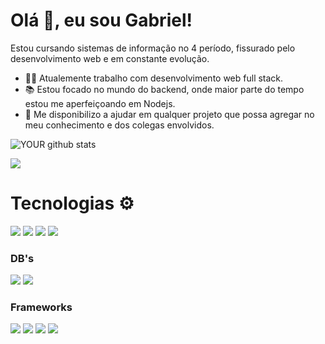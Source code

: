# Olá 👋, eu sou Gabriel!

Estou cursando sistemas de informação no 4 período, fissurado pelo desenvolvimento web e em constante evolução.
- 👨‍💻 Atualemente trabalho com desenvolvimento web full stack. 
- 📚 Estou focado no mundo do backend, onde maior parte do tempo estou me aperfeiçoando em Nodejs.
- 🤝 Me disponibilizo a ajudar em qualquer projeto que possa agregar no meu conhecimento e dos colegas envolvidos.

![YOUR github stats](https://github-readme-stats.vercel.app/api?username=developer-gabrielti)

[<img src = "https://img.shields.io/badge/instagram-%23E4405F.svg?&style=for-the-badge&logo=instagram&logoColor=white">](https://www.instagram.com/gabriel_mateuss/)

# Tecnologias ⚙️
<img src="https://img.shields.io/badge/HTML5-E34F26?style=for-the-badge&logo=html5&logoColor=white"> <img src="https://img.shields.io/badge/CSS-239120?&style=for-the-badge&logo=css3&logoColor=white"> <img src="https://img.shields.io/badge/JavaScript-F7DF1E?style=for-the-badge&logo=javascript&logoColor=black"> <img src="https://img.shields.io/badge/PHP-777BB4?style=for-the-badge&logo=php&logoColor=white"> 

### DB's
<img src="https://img.shields.io/badge/PostgreSQL-316192?style=for-the-badge&logo=postgresql&logoColor=white"> <img src="https://img.shields.io/badge/MariaDB-003545?style=for-the-badge&logo=mariadb&logoColor=white">

### Frameworks
<img src="https://img.shields.io/badge/Node.js-43853D?style=for-the-badge&logo=node-dot-js&logoColor=white"> <img src="https://img.shields.io/badge/Express.js-000000?style=for-the-badge&logo=express&logoColor=white"> <img src="https://img.shields.io/badge/Vue.js-35495E?style=for-the-badge&logo=vue-dot-js&logoColor=4FC08D"> <img src="https://img.shields.io/badge/Bootstrap-563D7C?style=for-the-badge&logo=bootstrap&logoColor=white">
